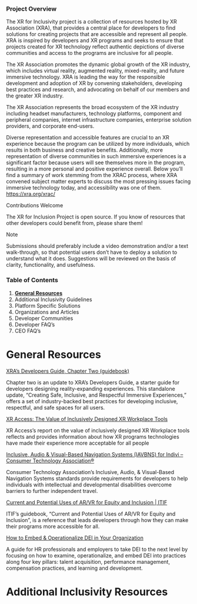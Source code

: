 ### Project Overview 

The XR for Inclusivity project is a collection of resources hosted by XR Association (XRA), that provides a central place for developers to find solutions for creating projects that are accessible and represent all people. XRA is inspired by developers and XR programs and seeks to ensure that projects created for XR technology reflect authentic depictions of diverse communities and access to the programs are inclusive for all people. 

The XR Association promotes the dynamic global growth of the XR industry, which includes virtual reality, augmented reality, mixed-reality, and future immersive technology. XRA is leading the way for the responsible development and adoption of XR by convening stakeholders, developing best practices and research, and advocating on behalf of our members and the greater XR industry.

The XR Association represents the broad ecosystem of the XR industry including headset manufacturers, technology platforms, component and peripheral companies, internet infrastructure companies, enterprise solution providers, and corporate end-users. 

Diverse representation and accessible features are crucial to an XR experience because the program can be utilized by more individuals, which results in both business and creative benefits. Additionally, more representation of diverse communities in such immersive experiences is a significant factor because users will see themselves more in the program, resulting in a more personal and positive experience overall. 
Below you’ll find a summary of work stemming from the XRAC process, where XRA convened subject matter experts to discuss the most pressing issues facing immersive technology today, and accessibility was one of them. https://xra.org/xrac/

Contributions Welcome

The XR for Inclusion Project is open source. If you know of resources that other developers could benefit from, please share them! 

Note

Submissions should preferably include a video demonstration and/or a text walk-through, so that potential users don’t have to deploy a solution to understand what it does. Suggestions will be reviewed on the basis of clarity, functionality, and usefulness. 

### Table of Contents 

1.	[**General Resources**](#general_resources) 
2.	Additional Inclusivity Guidelines 
3.	Platform Specific Solutions 
4.	Organizations and Articles 
5.	Developer Communities 
6.	Developer FAQ’s 
7.	CEO FAQ’s

# General Resources

[XRA’s Developers Guide, Chapter Two (guidebook)](https://xra.org/research/xr-primer-2-0-a-starter-guide-for-developers/) 

Chapter two is an update to XRA’s Developers Guide, a starter guide for developers designing reality-expanding experiences. This standalone update, “Creating Safe, Inclusive, and Respectful Immersive Experiences,” offers a set of industry-backed best practices for developing inclusive, respectful, and safe spaces for all users.

[XR Access: The Value of Inclusively Designed XR Workplace Tools](https://xraccess.org/bcxr-report/)

XR Access’s report on the value of inclusively designed XR Workplace tools reflects and provides information about how XR programs technologies have made their experience more acceptable for all people

[Inclusive, Audio & Visual-Based Navigation Systems (IAVBNS) for Indivi – Consumer Technology Association®](https://shop.cta.tech/collections/standards/products/inclusive-audio-visual-based-navigation-systems-iavbns-for-individuals-with-intellectual-and-developmental-disabilities-cta-2076-1?_gl=1*1fhzkg7*_gcl_au*NzQ0ODA2NTExLjE3MTc0MzAzNDE.*_ga*MTY1OTM5Nzc1NC4xNzE3NDMwMzQx*_ga_5P7N8TBME7*MTcxODkxNDQyNi44LjEuMTcxODkxNDU4OC4yLjAuMA..&_ga=2.233895646.1373494073.1718911274-1659397754.1717430341)

Consumer Technology Association’s Inclusive, Audio, & Visual-Based Navigation Systems standards provide requirements for developers to help individuals with intellectual and developmental disabilities overcome barriers to further independent travel. 

[Current and Potential Uses of AR/VR for Equity and Inclusion | ITIF](https://itif.org/publications/2021/06/01/current-and-potential-uses-arvr-equity-and-inclusion/)

ITIF’s guidebook, “Current and Potential Uses of AR/VR for Equity and Inclusion”, is a reference that leads developers through how they can make their programs more accessible for all.

[How to Embed & Operationalize DEI in Your Organization](https://circaworks.com/resources-diversity-embed-operationalize-dei-in-your-organization-whitepaper/?creative=&keyword=diversity%20and%20inclusion&matchtype=p&network=o&device=c&hsa_acc=2427156630&hsa_net=adwords&hsa_cam=403649370&hsa_ad=&hsa_kw=diversity%20and%20inclusion&hsa_grp=1339205739753096&hsa_mt=p&hsa_ver=3&hsa_src=o&hsa_tgt=kwd-83700883907956:loc-190&msclkid=f895b711687b126d6bf2d1bb207a8cc5&utm_source=bing&utm_medium=cpc&utm_campaign=Search%20%7C%20Diversity%20%7C%20Recruitment&utm_term=diversity%20and%20inclusion&utm_content=Diversity%20Hiring%20-%209%2F9%2F20)

A guide for HR professionals and employers to take DEI to the next level by focusing on how to examine, operationalize, and embed DEI into practices along four key pillars: talent acquisition, performance management, compensation practices, and learning and development.

# Additional Inclusivity Resources
